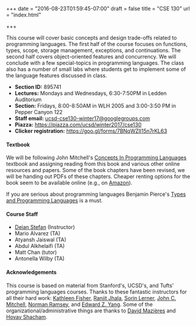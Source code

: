 +++
date = "2016-08-23T01:59:45-07:00"
draft = false
title = "CSE 130"
url = "index.html"

+++

This course will cover basic concepts and design trade-offs related to
programming languages. The first half of the course focuses on functions,
types, scope, storage management, exceptions, and continuations. The second
half covers object-oriented features and concurrency. We will conclude with a
few special-topics in programming languages. The class also has a number of
small labs where students get to implement some of the language features
discussed in class.

* **Section ID:** 895741
* **Lectures:** Mondays and Wednesdays, 6:30-7:50PM in Ledden Auditorium
* **Section:** Fridays, 8:00-8:50AM in WLH 2005 and 3:00-3:50 PM in Pepper Canyon 122
* **Staff email:** <ucsd-cse130-winter17@googlegroups.com>
* **Piazza:** <https://piazza.com/ucsd/winter2017/cse130>
* **Clicker registration:** <https://goo.gl/forms/7BNqWZIl15n7rKL63>

#### Textbook

We will be following John Mitchell's <a
href="https://books.google.com/books?id=AUUgAwAAQBAJ">Concepts In Programming
Languages</a> textbook and assigning reading from this book and various other
online resources and papers. Some of the book chapters have been revised, we
will be handing out PDFs of these chapters. Cheaper renting options for the book
seem to be available online (e.g., on <a
href="https://www.amazon.com/Concepts-Programming-Languages-John-Mitchell-ebook/dp/B00AHTN2TA/ref=mt_kindle?_encoding=UTF8&me=">Amazon</a>).

If you are serious about programming languages Benjamin Pierce's <a
href="https://www.cis.upenn.edu/~bcpierce/tapl/">Types and Programming
Languages</a> is a must.

#### Course Staff

- [Deian Stefan](https://cseweb.ucsd.edu/~dstefan/) (Instructor)
- Mario Alvarez (TA)
- Atyansh Jaiswal (TA)
- Abdul Alkhelaifi (TA)
- Matt Chan (tutor)
- Antonella Wilby (TA)

#### Acknowledgements

This course is based on material from Stanford's, UCSD's, and Tufts'
programming languages courses.
Thanks to these fantastic instructors for all their hard work:
<a href="http://www.cs.tufts.edu/~kfisher/">Kathleen Fisher</a>,
<a href="http://ranjitjhala.github.io/">Ranjit Jhala</a>,
<a href="http://cseweb.ucsd.edu/~lerner/">Sorin Lerner</a>,
<a href="http://theory.stanford.edu/people/jcm/">John C. Mitchell</a>,
<a href="http://www.cs.tufts.edu/~nr/">Norman Ramsey</a>, and
<a href="http://ezyang.com/">Edward Z. Yang</a>. Some of the
organizational/administrative things are thanks to <a
href="http://www.scs.stanford.edu/~dm/">David Mazières</a> and <a
href="http://cseweb.ucsd.edu/~hovav/">Hovav Shacham</a>.


